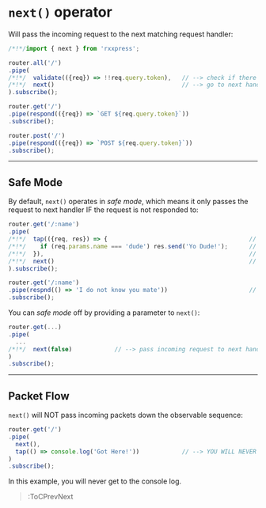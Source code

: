 # `next()` operator

Will pass the incoming request to the next matching request handler:

```ts
/*!*/import { next } from 'rxxpress';

router.all('/')
.pipe(
/*!*/  validate(({req}) => !!req.query.token),   // --> check if there is a token on request
/*!*/  next()                                    // --> go to next handler
).subscribe();

router.get('/')
.pipe(respond(({req}) => `GET ${req.query.token}`))
.subscribe();

router.post('/')
.pipe(respond(({req}) => `POST ${req.query.token}`))
.subscribe();
```

---

## Safe Mode

By default, `next()` operates in _safe mode_, which means it only passes
the request to next handler IF the request is not responded to:

```ts
router.get('/:name')
.pipe(
/*!*/  tap(({req, res}) => {                                        // --> if it is dude, then respond
/*!*/    if (req.params.name === 'dude') res.send('Yo Dude!');      // --> if it is dude, then respond
/*!*/  }),                                                          // --> if it is dude, then respond
/*!*/  next()                                                       // --> its not dude? go to next handler
).subscribe();

router.get('/:name')
.pipe(respnd(() => 'I do not know you mate'))                       // --> we only recognize the dude!
.subscribe();
```

You can _safe mode_ off by providing a parameter to `next()`:

```ts
router.get(...)
.pipe(
  ...
/*!*/  next(false)            // --> pass incoming request to next handler even if it is already responded to
)
.subscribe();
```

---

## Packet Flow

`next()` will NOT pass incoming packets down the observable sequence:

```ts
router.get('/')
.pipe(
  next(),
  tap(() => console.log('Got Here!'))            // --> YOU WILL NEVER GET HERE!
)
.subscribe();
```

In this example, you will never get to the console log.

> :ToCPrevNext